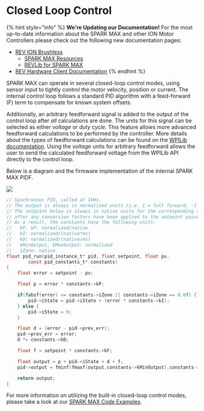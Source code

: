 # Closed Loop Control

{% hint style="info" %}
**We're Updating our Documentation!** For the most up-to-date information about the SPARK MAX and other ION Motor Controllers please check out the following new documentation pages:&#x20;

* [REV ION Brushless ](https://docs.revrobotics.com/brushless)
  * [SPARK MAX Resources](https://docs.revrobotics.com/brushless/links#spark-max-links)
  * [REVLib for SPARK MAX](https://docs.revrobotics.com/brushless/spark-max/revlib)
* [REV Hardware Client Documentation](https://docs.revrobotics.com/rev-hardware-client/)
{% endhint %}

SPARK MAX can operate in several closed-loop control modes, using sensor input to tightly control the motor velocity, position or current. The internal control loop follows a standard PID algorithm with a feed-forward (F) term to compensate for known system offsets.

Additionally, an arbitrary feedforward signal is added to the output of the control loop after _all_ calculations are done. The units for this signal can be selected as either _voltage_ or _duty cycle._ This feature allows more advanced feedforward calculations to be performed by the controller. More details about the types of feedforward calculations can be found on the [WPILib documentation](https://docs.wpilib.org/en/stable/docs/software/advanced-control/controllers/feedforward.html). Using the _voltage_ units for arbitrary feedforward allows the user to send the calculated feedforward voltage from the WPILib API directly to the control loop.

Below is a diagram and the firmware implementation of the internal SPARK MAX PIDF.

![](https://cdn11.bigcommerce.com/s-t3eo8vwp22/product\_images/uploaded\_images/pidfdiagram2.png)

```c
// Synchronous PID, called at 1kHz.
// The output is always in normalized units (i.e. 1 = full forward, -1 = full reverse).
// The setpoint below is always in native units for the corresponding control method (e.g. rotations, RPM, Amps, Volts),
// after any conversion factors have been applied to the setpoint passed to setReference().
// As a result, the constants have the following units:
//   kP, kF: normalized/native
//   kI: normalized/(native*ms)
//   kD: normalized/(native/ms)
//   kMinOutput, kMaxOutput: normalized
//   iZone: native
float pid_run(pid_instance_t* pid, float setpoint, float pv,
        const pid_constants_t* constants)
{
    float error = setpoint - pv;

    float p = error * constants->kP;

    if(fabsf(error) <= constants->iZone || constants->iZone == 0.0f) {
        pid->iState = pid->iState + (error * constants->kI);
    } else {
        pid->iState = 0;
    }

    float d = (error - pid->prev_err);
    pid->prev_err = error;
    d *= constants->kD;

    float f = setpoint * constants->kF;

    float output = p + pid->iState + d + f;
    pid->output = fminf(fmaxf(output,constants->kMinOutput),constants->kMaxOutput);

    return output;
}
```

For more information on utilizing the built-in closed-loop control modes, please take a look at our [SPARK MAX Code Examples](../software-resources/spark-max-code-examples.md).
